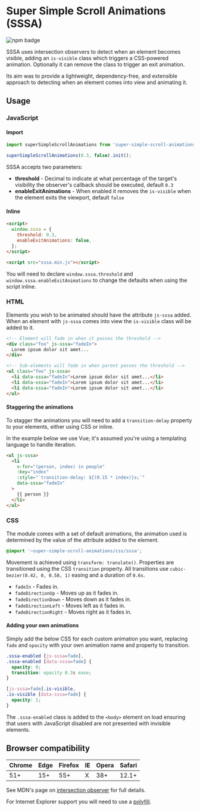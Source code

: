 # Super Simple Scroll Animations (SSSA)

![npm badge](https://img.shields.io/npm/v/super-simple-scroll-animations?style=flat-square "npm badge")

SSSA uses intersection observers to detect when an element becomes visible, adding an `is-visible` class which triggers a CSS-powered animation. Optionally it can remove the class to trigger an exit animation.

Its aim was to provide a lightweight, dependency-free, and extensible approach to detecting when an element comes into view and animating it.

## Usage

### JavaScript

#### Import

```js
import superSimpleScrollAnimations from 'super-simple-scroll-animations';

superSimpleScrollAnimations(0.3, false).init();
```

SSSA accepts two parameters:

* **threshold** - Decimal to indicate at what percentage of the target's visibility the observer's callback should be executed, default `0.3`
* **enableExitAnimations** - When enabled it removes the `is-visible` when the element exits the viewport, default `false`

#### Inline

```html
<script>
  window.sssa = {
    threshold: 0.3,
    enableExitAnimations: false,
  };
</script>

<script src="sssa.min.js"></script>
```

You will need to declare `window.sssa.threshold` and `window.sssa.enableExitAnimations` to change the defaults when using the script inline.

### HTML

Elements you wish to be animated should have the attribute `js-sssa` added. When an element with `js-sssa` comes into view the `is-visible` class will be added to it.

```html
<!-- Element will fade in when it passes the threshold -->
<div class="foo" js-sssa="fadeIn">
  Lorem ipsum dolor sit amet...
</div>

<!-- Sub-elements will fade in when parent passes the threshold -->
<ul class="foo" js-sssa>
  <li data-sssa="fadeIn">Lorem ipsum dolor sit amet...</li>
  <li data-sssa="fadeIn">Lorem ipsum dolor sit amet...</li>
  <li data-sssa="fadeIn">Lorem ipsum dolor sit amet...</li>
</ul>
```

#### Staggering the animations

To stagger the animations you will need to add a `transition-delay` property to your elements, either using CSS or inline.

In the example below we use Vue; it's assumed you're using a templating language to handle iteration.

```html
<ul js-sssa>
  <li
    v-for="(person, index) in people"
    :key="index"
    :style="`transition-delay: ${(0.15 * index)}s;`"
    data-sssa="fadeIn"
  >
    {{ person }}
  </li>
</ul>
```

### CSS

The module comes with a set of default animations, the animation used is determined by the value of the attribute added to the element.

```css
@import '~super-simple-scroll-animations/css/sssa';
```

Movement is achieved using `transform: translate()`. Properties are transitioned using the CSS `transition` property. All transitions use `cubic-bezier(0.42, 0, 0.58, 1)` easing and a duration of `0.6s`.

* `fadeIn` - Fades in.
* `fadeDirectionUp` - Moves up as it fades in.
* `fadeDirectionDown` - Moves down as it fades in.
* `fadeDirectionLeft` - Moves left as it fades in.
* `fadeDirectionRight` - Moves right as it fades in.

#### Adding your own animations

Simply add the below CSS for each custom animation you want, replacing `fade` and `opacity` with your own animation name and property to transition.

```css
.sssa-enabled [js-sssa=fade],
.sssa-enabled [data-sssa=fade] {
  opacity: 0;
  transition: opacity 0.3s ease;
}

[js-sssa=fade].is-visible,
.is-visible [data-sssa=fade] {
  opacity: 1;
}
```

The `.sssa-enabled` class is added to the `<body>` element on load ensuring that users with JavaScript disabled are not presented with invisible elements.

## Browser compatibility

| Chrome | Edge | Firefox | IE | Opera | Safari
--- | --- | --- | --- | --- | ---
| 51+ | 15+ | 55+ | X | 38+ | 12.1+

See MDN's page on [intersection observer](https://developer.mozilla.org/en-US/docs/Web/API/Intersection_Observer_API#Browser_compatibility) for full details.

For Internet Explorer support you will need to use a [polyfill](https://www.npmjs.com/package/intersection-observer-polyfill).

